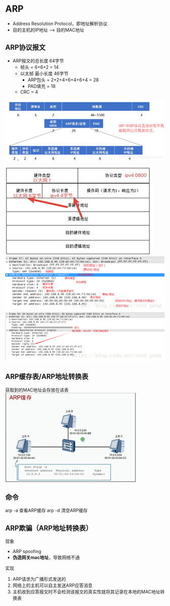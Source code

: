 # ARP
- Address Resolution Protocol，即地址解析协议
- 目的主机的IP地址 --> 目的MAC地址

## ARP协议报文
- ARP报文的总长度 64字节
	- 帧头 = 6+6+2 = 14
	- 以太帧 最小长度 46字节
		- ARP包头 = 2+2+4+6+4+6+4 = 28
		- PAD填充 = 18
	- CRC = 4
	
![](../../photo/Pasted%20image%2020221003215650.png)

![](../../photo/Pasted%20image%2020221003220417.png)
![ARP请求](../../photo/Pasted%20image%2020221003215227.png)
![ARP响应](../../photo/Pasted%20image%2020221003215324.png)

## ARP缓存表/ARP地址转换表
获取到的MAC地址会存放在该表
![](../../photo/Pasted%20image%2020221021172614.png)

## 命令
arp -a  查看ARP缓存
arp -d  清空ARP缓存

## ARP欺骗（ARP地址转换表）
现象
- ARP spoofing
- **伪造网关mac地址**，导致网络不通

实现
1. ARP请求为广播形式发送的
2. 网络上的主机可以自主发送ARP应答消息
3. 主机收到应答报文时不会检测该报文的真实性就将其记录在本地的MAC地址转换表